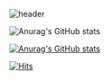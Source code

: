 <!-- 헤더 -->
![header](https://capsule-render.vercel.app/api?type=soft&color=F8E2CF&height=150&section=header&text=midanto's%20Github&fontSize=90)

<!-- 스테이터스 -->
![Anurag's GitHub stats](https://github-readme-stats.vercel.app/api?username=midanto28&show_icons=true&theme=radical)

[![Anurag's GitHub stats](https://github-readme-stats.vercel.app/api?username=midanto28&show_icons=true&theme=radical)](https://github.com/anuraghazra/github-readme-stats)

<!-- 방문자 -->
[![Hits](https://hits.seeyoufarm.com/api/count/incr/badge.svg?url=https%3A%2F%2Fgithub.com%2Fmidanto28&count_bg=%23AEAEAE&title_bg=%23FE8787&icon=&icon_color=%23F7FF00&title=hits&edge_flat=true)](https://hits.seeyoufarm.com)


